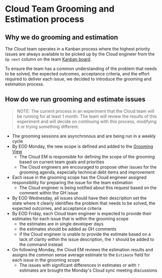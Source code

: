 # Cloud Team Grooming and Estimation process

## Why we do grooming and estimation

The Cloud team operates in a Kanban process where the highest priority issues are always available to be picked up by the Cloud engineer from the `Up next` column on the team [Kanban board](https://github.com/orgs/sourcegraph/projects/264/views/9).

To ensure the team has a common understanding of the problem that needs to be solved, the expected outcomes, acceptance criteria, and the effort required to deliver each issue, we decided to introduce the grooming and estimation process.

## How do we run grooming and estimate issues

> NOTE: The current process in an experiment that the Cloud team will be running for at least 1 month. The team will review the results of this experiment and will decide on continuing with this process, modifying it or trying something different.

- The grooming sessions are asynchronous and are being run in a weekly cycle
- By EOD Monday, the new scope is defined and added to the [Grooming View](https://github.com/orgs/sourcegraph/projects/264/views/14)
  - The Cloud EM is responsible for defining the scope of the grooming based on current team goals and priorities
  - The Cloud engineers are encouraged to propose other issues for the grooming agenda, especially technical debt items and improvement
- Each issue in the grooming scope has the Cloud engineer assigned responsibility for preparing the issue for the team estimation
  - The Cloud engineer is being notified about this request based on the comment within the GH issue
- By EOD Wednesday, all issues should have their description set the state where it clearly identifies the problem that needs to be solved, the expected outcomes, and acceptance criteria
- By EOD Friday, each Cloud team engineer is expected to provide their estimates for each issue that is within the grooming scope
  - the estimates are in single developer days
  - the estimates should be added as GH comments
  - if the Cloud engineer is unable to provide the estimate based on a lack of clarity within the issue description, the `?` should be added to the command instead
- On following Monday, the Cloud EM reviews the estimation results and assigns the common sense average estimate to the `Estimate` field for each issue in the grooming scope
  - The issues with significant differences in estimates or with `?` estimates are brought the Monday's Cloud sync meeting discussions
